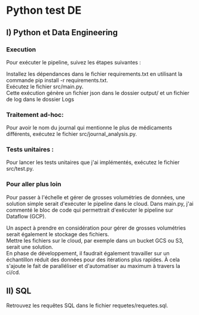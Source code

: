 # Python test DE


## I) Python et Data Engineering
### Execution
Pour exécuter le pipeline, suivez les étapes suivantes :

Installez les dépendances dans le fichier requirements.txt en utilisant la commande pip install -r requirements.txt.  
Exécutez le fichier src/main.py.  
Cette exécution génère un fichier json dans le dossier output/ et un fichier de log dans le dossier Logs

### Traitement ad-hoc:
Pour avoir le nom du journal qui mentionne le plus de médicaments différents, exécutez le fichier src/journal_analysis.py.

### Tests unitaires :
Pour lancer les tests unitaires que j'ai implémentés, exécutez le fichier src/test.py.

### Pour aller plus loin
Pour passer à l'échelle et gérer de grosses volumétries de données, une solution simple serait d'exécuter le pipeline dans le cloud. 
Dans main.py, j'ai commenté le bloc de code qui permettrait d'exécuter le pipeline sur Dataflow (GCP).

Un aspect à prendre en considération pour gérer de grosses volumétries serait également le stockage des fichiers.  
Mettre les fichiers sur le cloud, par exemple dans un bucket GCS ou S3, serait une solution.  
En phase de développement, il faudrait également travailler sur un échantillon réduit des données pour des itérations plus rapides. À cela s'ajoute le fait de paralléliser et d'automatiser au maximum à travers la ci/cd.

## II) SQL
Retrouvez les requêtes SQL dans le fichier requetes/requetes.sql.

